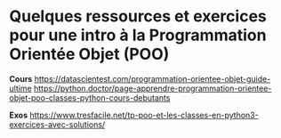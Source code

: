 # Quelques ressources et exercices pour une intro à la Programmation Orientée Objet (POO)

**Cours**
https://datascientest.com/programmation-orientee-objet-guide-ultime
https://python.doctor/page-apprendre-programmation-orientee-objet-poo-classes-python-cours-debutants

**Exos**
https://www.tresfacile.net/tp-poo-et-les-classes-en-python3-exercices-avec-solutions/
